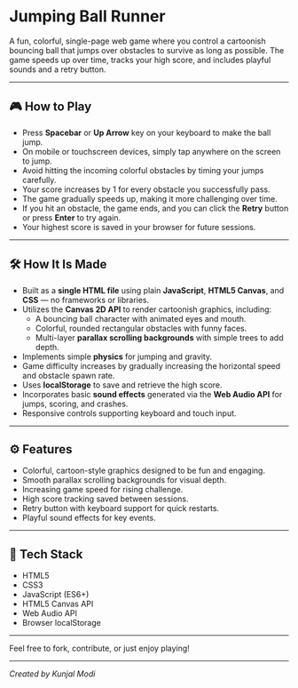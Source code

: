 # Jumping Ball Runner

A fun, colorful, single-page web game where you control a cartoonish bouncing ball that jumps over obstacles to survive as long as possible. The game speeds up over time, tracks your high score, and includes playful sounds and a retry button.

---

## 🎮 How to Play

- Press **Spacebar** or **Up Arrow** key on your keyboard to make the ball jump.
- On mobile or touchscreen devices, simply tap anywhere on the screen to jump.
- Avoid hitting the incoming colorful obstacles by timing your jumps carefully.
- Your score increases by 1 for every obstacle you successfully pass.
- The game gradually speeds up, making it more challenging over time.
- If you hit an obstacle, the game ends, and you can click the **Retry** button or press **Enter** to try again.
- Your highest score is saved in your browser for future sessions.

---

## 🛠 How It Is Made

- Built as a **single HTML file** using plain **JavaScript**, **HTML5 Canvas**, and **CSS** — no frameworks or libraries.
- Utilizes the **Canvas 2D API** to render cartoonish graphics, including:
  - A bouncing ball character with animated eyes and mouth.
  - Colorful, rounded rectangular obstacles with funny faces.
  - Multi-layer **parallax scrolling backgrounds** with simple trees to add depth.
- Implements simple **physics** for jumping and gravity.
- Game difficulty increases by gradually increasing the horizontal speed and obstacle spawn rate.
- Uses **localStorage** to save and retrieve the high score.
- Incorporates basic **sound effects** generated via the **Web Audio API** for jumps, scoring, and crashes.
- Responsive controls supporting keyboard and touch input.

---

## ⚙ Features

- Colorful, cartoon-style graphics designed to be fun and engaging.
- Smooth parallax scrolling backgrounds for visual depth.
- Increasing game speed for rising challenge.
- High score tracking saved between sessions.
- Retry button with keyboard support for quick restarts.
- Playful sound effects for key events.

---

## 📂 Tech Stack

- HTML5
- CSS3
- JavaScript (ES6+)
- HTML5 Canvas API
- Web Audio API
- Browser localStorage

---

Feel free to fork, contribute, or just enjoy playing!

---

*Created by Kunjal Modi*  
